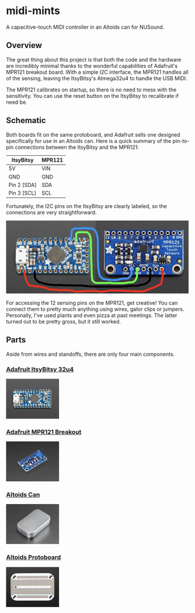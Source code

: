 # midi-mints
A capacitive-touch MIDI controller in an Altoids can for NUSound.

## Overview
The great thing about this project is that both the code and the 
hardware are incredibly minimal thanks to the wonderful capabilities
of Adafruit's MPR121 breakout board. With a simple I2C interface, the
MPR121 handles all of the sensing, leaving the ItsyBitsy's Atmega32u4
to handle the USB MIDI.

The MPR121 calibrates on startup, so there is no need to mess with
the sensitivity. You can use the reset button on the ItsyBitsy to 
recalibrate if need be. 

## Schematic
Both boards fit on the same protoboard, and Adafruit sells one designed
specifically for use in an Altoids can. Here is a quick summary of the
pin-to-pin connections between the ItsyBitsy and the MPR121:

| ItsyBitsy   | MPR121 |
|-------------|--------|
| 5V          | VIN    |
| GND         | GND    |
| Pin 2 [SDA] | SDA    |
| Pin 3 [SCL] | SCL    |

Fortunately, the I2C pins on the ItsyBitsy are clearly labeled,
so the connections are very straightforward.

<img src="images/schem.png" alt="Schematic" width="500"/>

For accessing the 12 sensing pins on the MPR121, get creative! You 
can connect them to pretty much anything using wires, gator clips or jumpers.
Personally, I've used plants and even pizza at past meetings. The 
latter turned out to be pretty gross, but it still worked.

## Parts
Aside from wires and standoffs, there are only four main components.
### [Adafruit ItsyBitsy 32u4](https://www.adafruit.com/product/3677)
![Adafruit ](images/32u4.jpg)

### [Adafruit MPR121 Breakout](https://www.adafruit.com/product/1982)
![Adafruit MPR121](images/MPR121.jpg)

### [Altoids Can](https://www.adafruit.com/product/97)
![Altoids Can](images/alt.jpg)

### [Altoids Protoboard](https://www.adafruit.com/product/723)
![Altoids Protoboard](images/alt_bb.jpg)